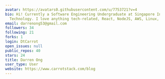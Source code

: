 ```yaml
---
avatar: https://avatars0.githubusercontent.com/u/7753721?v=4
bio: Hi! Currently a Software Engineering Undergraduate at Singapore Institute of
  Technology. I love anything tech-related, React, NodeJS, AWS, Linux, etc.
email: darrenong53@gmail.com
followers: 34
following: 21
forks: 1
login: DtCarrot
open_issues: null
public_repos: 40
stars: 24
title: Darren Ong
user_type: User
website: https://www.carrotstack.com/blog
---
```

